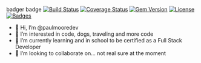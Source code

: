 badger badge
[![Build Status](https://travis-ci.org/doge/wow.svg)](https://travis-ci.org/doge/wow)
[![Coverage Status](http://img.shields.io/coveralls/doge/wow.svg)](https://coveralls.io/r/doge/wow)
[![Gem Version](http://img.shields.io/gem/v/suchgem.svg)](https://rubygems.org/gems/suchgem)
[![License](http://img.shields.io/:license-mit-blue.svg)](http://doge.mit-license.org)
[![Badges](http://img.shields.io/:badges-7/7-ff6799.svg)](https://github.com/paulmooredev/paulmooredev)

- 👋 Hi, I’m @paulmooredev
- 👀 I’m interested in code, dogs, traveling and more code
- 🌱 I’m currently learning and in school to be certified as a Full Stack Developer
- 💞️ I’m looking to collaborate on... not real sure at the moment


<!---
paulmooredev/paulmooredev is a ✨ special ✨ repository because its `README.md` (this file) appears on your GitHub profile.
You can click the Preview link to take a look at your changes.
--->
